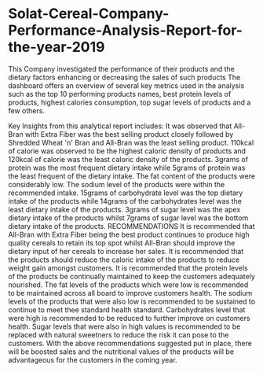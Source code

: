 # Solat-Cereal-Company-Performance-Analysis-Report-for-the-year-2019
This Company investigated the performance of their products and the dietary factors enhancing or decreasing the sales of such products
The dashboard offers an overview of several key metrics used in the analysis such as the top 10 performing products names, best protein levels of products, highest calories consumption, top sugar levels of products and a few others.

Key Insights from this analytical report includes:
It was observed that All-Bran with Extra Fiber was the best selling product closely followed by Shredded Wheat 'n' Bran and All-Bran was the least selling product.
110kcal of calorie was observed to be the highest caloric density of products and 120kcal of calorie was the least caloric density of the products.
3grams of protein was the most frequent dietary intake while 5grams of protein was the least frequent of the dietary intake.
The fat content of the products were considerably low.
The sodium level of the products were within the recommended intake.
15grams of carbohydrate level was the top dietary intake of the products while 14grams of the carbohydrates level was the least dietary intake of the products.
3grams of sugar level was the apex dietary intake of the products whilst 7grams of sugar level was the bottom dietary intake of the products.
RECOMMENDATIONS
It is recommended that All-Bran with Extra Fiber being the best product continues to produce high quality cereals to retain its top spot whilst All-Bran should improve the dietary input of her cereals to increase her sales.
It is recommended that the products should reduce the caloric intake of the products to reduce weight gain amongst customers.
It is recommended that the protein levels of the products be continually maintained to keep the customers adequately nourished.
The fat levels of the products which were low is recommended to be maintained across all board to improve customers health.
The sodium levels of the products that were also low is recommended to be sustained to continue to meet thee standard health standard.
Carbohydrates level that were high is recommended to be reduced to further improve on customers health.
Sugar levels that were also in high values is recommended to be replaced with natural sweetners to reduce the risk it can pose to the customers.
With the above recommendations suggested put in place, there will be boosted sales and the nutritional values of the products will be advantageous for the customers in the coming year.
